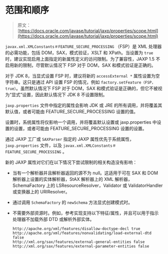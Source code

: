 # 范围和顺序

> 原文： [https://docs.oracle.com/javase/tutorial/jaxp/properties/scope.html](https://docs.oracle.com/javase/tutorial/jaxp/properties/scope.html)

`javax.xml.XMLConstants＃FEATURE_SECURE_PROCESSING` （FSP）是 XML 处理器的必需功能，包括 DOM，SAX，模式验证，XSLT 和 XPath。当设置为 `true` 时，建议实现启用上面指定的新属性定义的访问限制。为了兼容性，JAXP 1.5 不启用新的限制，尽管默认情况下 FSP 对于 DOM，SAX 和模式验证是正确的。

对于 JDK 8，当显式设置 FSP 时，建议将新的 `accessExternal *` 属性设置为空字符串。这只是通过 API 设置 FSP 的情况，例如 `factory.setFeature（FSP，true）`。虽然默认情况下 FSP 对于 DOM，SAX 和模式验证是正确的，但它不被视为“显式”设置，因此默认情况下 JDK 8 不设置限制。

`jaxp.properties` 文件中指定的属性会影响 JDK 或 JRE 的所有调用，并将覆盖其默认值，或者可能由 FEATURE_SECURE_PROCESSING 设置的值。

设置时，系统属性将仅影响一个调用，并将覆盖默认设置或 jaxp.properties 中设置的设置，或者可能由 FEATURE_SECURE_PROCESSING 设置的设置。

通过 JAXP 工厂或 `SAXParser` 指定的 JAXP 属性优先于系统属性， `jaxp.properties` 文件，以及 `javax.xml.XMLConstants＃FEATURE_SECURE_PROCESSING` 。

新的 JAXP 属性对它们在以下情况下尝试限制的相关构造没有影响：

*   当有一个解析器并且解析器返回的源不为 null。这适用于可在 SAX 和 DOM 解析器上设置的实体解析器，StAX 解析器上的 XML 解析器，SchemaFactory 上的 LSResourceResolver，Validator 或 ValidatorHandler 或变换器上的 URIResolver。
*   通过调用 `SchemaFactory` 的 `newSchema` 方法显式创建模式时。
*   不需要外部资源时。例如，参考实现支持以下特征/属性，并且可以用于指示处理器不加载外部 DTD 或解析外部​​实体。

    ```
    http://apache.org/xml/features/disallow-doctype-decl true
    http://apache.org/xml/features/nonvalidating/load-external-dtd false
    http://xml.org/sax/features/external-general-entities false
    http://xml.org/sax/features/external-parameter-entities false

    ```